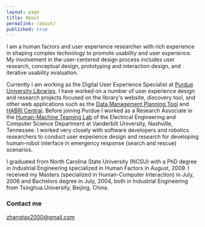 ```yaml
---
layout: page
title: About
permalink: /about/
published: true
---
```


I am a human factors and user experience researcher with rich experience in shaping complex technology to promote usability and user experience. My involvement in the user-centered design process includes user research, conceptual design, prototyping and interaction design, and iterative usability evaluation.

Currently I am working as the Digital User Experience Specialist at [Purdue University Libraries](http://www.lib.purdue.edu). I have worked on a number of user experience design and research projects focused on the library's website, discovery tool, and other web applications such as the [Data Management Planning Tool](https://dmptool.org/) and [HABRI Central](https://habricentral.org/). Before joining Purdue I worked as a Research Associate in the [Human-Machine Teaming Lab](http://eecs.vanderbilt.edu/research/hmtl/wp/) of the Electrical Engineering and Computer Science Department at Vanderbilt University, Nashville, Tennessee. I worked very closely with software developers and robotics researchers to conduct user experience design and research for developing human-robot interface in emergency response (search and rescue) scenarios.

I graduated from North Carolina State University (NCSU) with a PhD degree in Industrial Engineering specialized in Human Factors in August, 2009. I received my Masters (specialized in Human-Computer Interaction) in July, 2006 and Bachelors degree in July, 2004, both in Industrial Engineering from Tsinghua University, Beijing, China.


### Contact me

[zhangtao2000@gmail.com](mailto:zhangtao2000@gmail.com)
